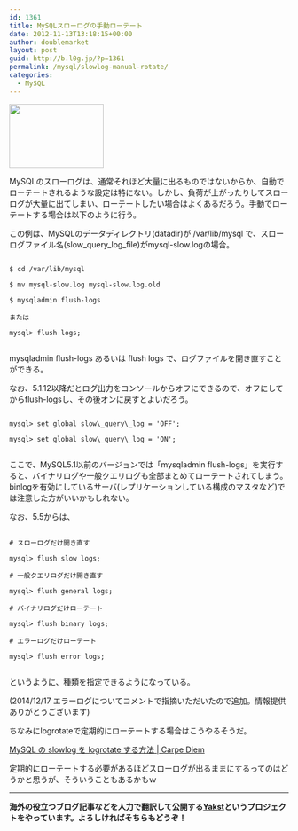 ```yaml
---
id: 1361
title: MySQLスローログの手動ローテート
date: 2012-11-13T13:18:15+00:00
author: doublemarket
layout: post
guid: http://b.l0g.jp/?p=1361
permalink: /mysql/slowlog-manual-rotate/
categories:
  - MySQL
---
```


<a href="http://b.l0g.jp/mysql/slowlog-manual-rotate/attachment/mysql/" rel="attachment wp-att-1371"><img class="alignnone size-full wp-image-1371" style="border: 0px;" title="mysql" src="http://b.l0g.jp/wp-content/uploads/2012/11/mysql.png" alt="" width="170" height="115" /></a>

MySQLのスローログは、通常それほど大量に出るものではないからか、自動でローテートされるような設定は特にない。しかし、負荷が上がったりしてスローログが大量に出てしまい、ローテートしたい場合はよくあるだろう。手動でローテートする場合は以下のように行う。

この例は、MySQLのデータディレクトリ(datadir)が /var/lib/mysql で、スローログファイル名(slow\_query\_log_file)がmysql-slow.logの場合。

```
  
$ cd /var/lib/mysql
  
$ mv mysql-slow.log mysql-slow.log.old
  
$ mysqladmin flush-logs
  
または
  
mysql> flush logs;
  
```

mysqladmin flush-logs あるいは flush logs で、ログファイルを開き直すことができる。

なお、5.1.12以降だとログ出力をコンソールからオフにできるので、オフにしてからflush-logsし、その後オンに戻すとよいだろう。

```
  
mysql> set global slow\_query\_log = 'OFF';
  
mysql> set global slow\_query\_log = 'ON';
  
```

ここで、MySQL5.1以前のバージョンでは「mysqladmin flush-logs」を実行すると、バイナリログや一般クエリログも全部まとめてローテートされてしまう。binlogを有効にしているサーバ(レプリケーションしている構成のマスタなど)では注意した方がいいかもしれない。

なお、5.5からは、

```

# スローログだけ開き直す

mysql> flush slow logs;

# 一般クエリログだけ開き直す

mysql> flush general logs;

# バイナリログだけローテート

mysql> flush binary logs;

# エラーログだけローテート

mysql> flush error logs;
  
```

というように、種類を指定できるようになっている。
  
(2014/12/17 エラーログについてコメントで指摘いただいたので追加。情報提供ありがとうございます)

ちなみにlogrotateで定期的にローテートする場合はこうやるそうだ。
  
[MySQL の slowlog を logrotate する方法 | Carpe Diem](http://www.sssg.org/blogs/naoya/archives/1251)
  
定期的にローテートする必要があるほどスローログが出るままにするってのはどうかと思うが、そういうこともあるかもｗ

* * *

**海外の役立つブログ記事などを人力で翻訳して公開する[Yakst](https://yakst.com/ja)というプロジェクトをやっています。よろしければそちらもどうぞ！**
